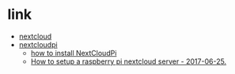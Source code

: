 # link

* [nextcloud](https://nextcloud.com/)
* [nextcloudpi](https://ownyourbits.com/nextcloudpi/)
    * [how to install NextCloudPi](https://github.com/nextcloud/nextcloudpi/wiki/How-to-install-NextCloudPi)
    * [How to setup a raspberry pi nextcloud server - 2017-06-25.](https://pimylifeup.com/raspberry-pi-nextcloud-server/)
